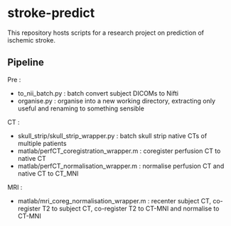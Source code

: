 # stroke-predict
This repository hosts scripts for a research project on prediction of ischemic stroke.

## Pipeline

Pre :

- to_nii_batch.py : batch convert subject DICOMs to Nifti
- organise.py : organise into a new working directory, extracting only useful and renaming to something sensible

CT :

- skull_strip/skull_strip_wrapper.py : batch skull strip native CTs of multiple patients
- matlab/perfCT_coregistration_wrapper.m : coregister perfusion CT to native CT
- matlab/perfCT_normalisation_wrapper.m : normalise perfusion CT and native CT to CT_MNI

MRI :

- matlab/mri_coreg_normalisation_wrapper.m : recenter subject CT, co-register T2 to subject CT, co-register T2 to CT-MNI and normalise to CT-MNI
